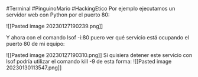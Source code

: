 #Terminal #PinguinoMario #HackingEtico 
Por ejemplo ejecutamos un servidor web con Python por el puerto 80:

![[Pasted image 20230127190239.png]]
 
Y ahora con el comando lsof -i:80 puero ver qué servicio está ocupando el puerto 80 de mi equipo:

  ![[Pasted image 20230127190310.png]]
Si quisiera detener este servicio con lsof podría utilizar el comando kill -9 de esta forma:
![[Pasted image 20230130113547.png]]
